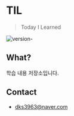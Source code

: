 # TIL
> Today I Learned

![version](https://img.shields.io/badge/version-2019.01.01-blue.svg )-

## What?

학습 내용 저장소입니다.

## Contact

- dks3963@naver.com

